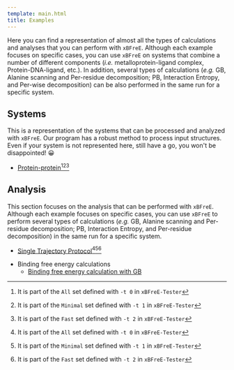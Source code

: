 ```yaml
---
template: main.html
title: Examples
---
```


Here you can find a representation of almost all the types of calculations and analyses that you can perform 
with `xBFreE`. Although each example focuses on specific cases, you can use `xBFreE` on systems that combine 
a number of different components (_i.e._ metalloprotein-ligand complex, Protein-DNA-ligand, etc.). In addition, 
several types of calculations (_e.g._ GB, Alanine scanning and Per-residue decomposition; PB, Interaction Entropy, 
and Per-wise decomposition) can be also performed in the same run for a specific system.

## Systems

This is a representation of the systems that can be processed and analyzed with `xBFreE`. Our program has a robust 
method to process input structures. Even if your system is not represented here, still have a go, you won't 
be disappointed! 😀

* [Protein-protein](Protein_protein/README.md)[^1][^2][^3]

[//]: # (* [Protein-ligand]&#40;Protein_ligand/ST/README.md&#41;[^1][^2]  )

[//]: # (* [Protein-DNA]&#40;Protein_DNA/README.md&#41;[^1][^2][^3])

[//]: # (* [Protein-glycan]&#40;Protein_glycan/README.md&#41;[^1][^2][^3])

[//]: # (* [MMPBSA with membrane proteins]&#40;Protein_membrane/README.md&#41;[^1][^2]  )

[//]: # (* [Metalloprotein-ligand]&#40;Metalloprotein_ligand/README.md&#41;[^1][^2])

[//]: # (* [Multicomponent system &#40;Protein-DNA-RNA-Ions-Ligand&#41;]&#40;Comp_receptor/README.md&#41;[^1][^2][^3])

[//]: # (* COVID-19 related proteins)

[//]: # (    * [Info]&#40;COVID-19_related_proteins/README.md&#41;)

[//]: # (    * [Main protease]&#40;COVID-19_related_proteins/Main_protease_7l5d/README.md&#41;)

[//]: # (    * [Papain-like protease]&#40;COVID-19_related_proteins/Papain-like_protease_7koj/README.md&#41;)

[//]: # (    * [S1-ACE2 complex]&#40;COVID-19_related_proteins/S1-ACE2_complex_7dmu/README.md&#41;)

[//]: # (    * [S1 RBD with antibody]&#40;COVID-19_related_proteins/S1_RBD_with_antibody_6zlr/README.md&#41;)

[//]: # ()
[//]: # (## CHARMMff support)

[//]: # ()
[//]: # (This section focuses more on how to work with systems prepared with CHARMM force fields. We only show few examples )

[//]: # (for better clarity.)

[//]: # ()
[//]: # (* [Protein-ligand]&#40;Protein_ligand_CHARMMff/README.md&#41;[^1][^2])

[//]: # (* [Protein-ligand complex embedded in membrane]&#40;Protein_membrane_CHARMMff/README.md&#41;[^1])

[//]: # (* [Protein-ligand with LPH atoms]&#40;Protein_ligand_LPH_atoms_CHARMMff/README.md&#41;)

[//]: # ()
[//]: # (## OPLSff support)

[//]: # ()
[//]: # (This section focuses more on how to work with systems prepared with OPLS force fields. We only show few examples )

[//]: # (for better clarity.)

[//]: # ()
[//]: # (* [Protein-protein]&#40;OPLS/protein_protein/README.md&#41;)

## Analysis

This section focuses on the analysis that can be performed with `xBFreE`. Although each example focuses on specific 
cases, you can use `xBFreE` to perform several types of calculations (_e.g._ GB, Alanine scanning and Per-residue 
decomposition; PB, Interaction Entropy, and Per-residue decomposition) in the same run for a specific system.

* [Single Trajectory Protocol](Protein_protein/README.md)[^1][^2][^3]

[//]: # (* [Multiple Trajectory Protocol]&#40;Protein_ligand/MT/README.md&#41;[^1])
* Binding free energy calculations
    * [Binding free energy calculation with GB](Protein_protein/README.md)

[//]: # (    * [Binding free energy calculation with GBNSR6]&#40;GBNSR6/README.md&#41;)

[//]: # (    * [Binding free energy calculation with linear PB &#40;LPBE&#41;]&#40;Linear_PB_solver/README.md&#41;)

[//]: # (    * [Binding free energy calculation with NonLinear PB &#40;non-LPBE&#41;]&#40;NonLinear_PB_solver/README.md&#41;  )

[//]: # (    * [Binding free energy calculation with 3D-RISM model]&#40;3D-RISM/README.md&#41;[^1])

[//]: # (* [Alanine scanning]&#40;Alanine_scanning/README.md&#41;[^1][^2][^3])

[//]: # (* [Decomposition analysis]&#40;Decomposition_analysis/README.md&#41;[^1][^2][^3])

[//]: # (* Entropy)

[//]: # (    * [Interaction Entropy calculations]&#40;Entropy_calculations/Interaction_Entropy/README.md&#41;[^1][^2][^3])

[//]: # (    * [NMODE Entropy calculations]&#40;Entropy_calculations/nmode/README.md&#41;[^1])

[//]: # (    * [C2 Entropy calculations]&#40;Entropy_calculations/C2_Entropy/README.md&#41;)

[//]: # (* [Stability calculations]&#40;Stability/README.md&#41;[^1][^2][^3])

[//]: # (* [QM/MMGBSA calculations]&#40;QM_MMGBSA/README.md&#41;)

[//]: # (* [Correlation]&#40;Correlation/README.md&#41;)

[//]: # (## Support for psf_dcd files)

[//]: # ()
[//]: # (This section focuses on how to work with psf-dcd files. These files are used for several MD simulation )

[//]: # (programs such as NAMD, OpenMM or GENESIS. We plan to add more examples in the near future.)

[//]: # ()
[//]: # (* [Protein-protein binding free energy calculations]&#40;psf_dcd/protein_protein/README.md&#41;)

[//]: # (* [Protein-ligand binding free energy calculations]&#40;psf_dcd/protein_ligand/README.md&#41;)

[//]: # (* [Binding free energy calculations in multicomponent systems]&#40;psf_dcd/multicomponent_system/README.md&#41;)

 [^1]: It is part of the `All` set defined with `-t 0` in `xBFreE-Tester`
 [^2]: It is part of the `Minimal` set defined with `-t 1` in `xBFreE-Tester`
 [^3]: It is part of the `Fast` set defined with `-t 2` in `xBFreE-Tester`
